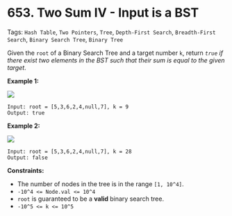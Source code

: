 # 653. Two Sum IV - Input is a BST

Tags: `Hash Table`, `Two Pointers`, `Tree`, `Depth-First Search`, `Breadth-First Search`, `Binary Search Tree`, `Binary Tree`

Given the `root` of a Binary Search Tree and a target number `k`, return _`true` if there exist two elements in the BST such that their sum is equal to the given target_.

**Example 1:**

![](https://assets.leetcode.com/uploads/2020/09/21/sum_tree_1.jpg)
```
Input: root = [5,3,6,2,4,null,7], k = 9
Output: true
```

**Example 2:**

![](https://assets.leetcode.com/uploads/2020/09/21/sum_tree_2.jpg)
```
Input: root = [5,3,6,2,4,null,7], k = 28
Output: false
```

**Constraints:**

*   The number of nodes in the tree is in the range `[1, 10^4]`.
*   `-10^4 <= Node.val <= 10^4`
*   `root` is guaranteed to be a **valid** binary search tree.
*   `-10^5 <= k <= 10^5`